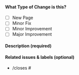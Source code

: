 <!-- Thank you for opening a PR! We really appreciate you taking the time to help out 🙌 -->

#### What Type of Change is this?

- [ ] New Page
- [ ] Minor Fix
- [ ] Minor Improvement
- [ ] Major Improvement

#### Description (required)

<!-- Please describe the change you are proposing, and why -->

#### Related issues & labels (optional)

- /closes # <!-- Add an issue number  -->

<!-- #### First-time contributor to Zerops Docs? -->

<!-- Join our Discord Server  -->
<!-- https://docs.zerops.io/discord -->
